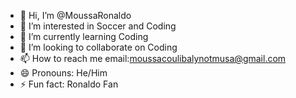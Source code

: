 - 👋 Hi, I’m @MoussaRonaldo
- 👀 I’m interested in Soccer and Coding
- 🌱 I’m currently learning Coding
- 💞️ I’m looking to collaborate on Coding
- 📫 How to reach me email:moussacoulibalynotmusa@gmail.com
- 😄 Pronouns: He/Him
- ⚡ Fun fact: Ronaldo Fan

<!---
MoussaRonaldo/MoussaRonaldo is a ✨ special ✨ repository because its `README.md` (this file) appears on your GitHub profile.
You can click the Preview link to take a look at your changes.
--->
